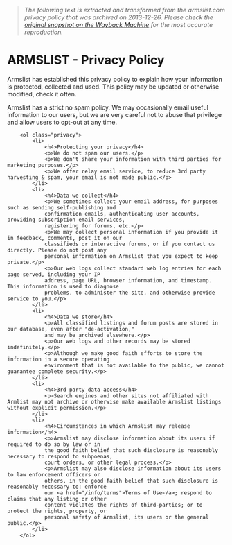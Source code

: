 > *The following text is extracted and transformed from the armslist.com privacy policy that was archived on 2013-12-26. Please check the [original snapshot on the Wayback Machine](https://web.archive.org/web/20131226201606id_/http%3A//www.armslist.com/info/privacy) for the most accurate reproduction.*

# ARMSLIST - Privacy Policy

Armslist has established this privacy policy to explain how your information is protected, collected and used. This policy may be updated or otherwise modified, check it often.

Armslist has a strict no spam policy. We may occasionally email useful information to our users, but we are very careful not to abuse that privilege and allow users to opt-out at any time.
    
    
        <ol class="privacy">
            <li>
                <h4>Protecting your privacy</h4>
                <p>We do not spam our users.</p>
                <p>We don't share your information with third parties for marketing purposes.</p>
                <p>We offer relay email service, to reduce 3rd party harvesting & spam, your email is not made public.</p> 
            </li>
            <li>
                <h4>Data we collect</h4>
                <p>We sometimes collect your email address, for purposes such as sending self-publishing and 
                confirmation emails, authenticating user accounts, providing subscription email services, 
                registering for forums, etc.</p>
                <p>We may collect personal information if you provide it in feedback, comments, post it on our 
                classifieds or interactive forums, or if you contact us directly. Please do not post any 
                personal information on Armslist that you expect to keep private.</p>
                <p>Our web logs collect standard web log entries for each page served, including your IP 
                address, page URL, browser information, and timestamp. This information is used to diagnose 
                problems, to administer the site, and otherwise provide service to you.</p>
            </li>
            <li>
                <h4>Data we store</h4>
                <p>All classified listings and forum posts are stored in our database, even after "de-activation," 
                and may be archived elsewhere.</p>
                <p>Our web logs and other records may be stored indefinitely.</p>
                <p>Although we make good faith efforts to store the information in a secure operating 
                environment that is not available to the public, we cannot guarantee complete security.</p>
            </li>
            <li>
                <h4>3rd party data access</h4>
                <p>Search engines and other sites not affiliated with Armlist may not archive or otherwise make available Armslist listings without explicit permission.</p>                                 
            </li>
            <li>                
                <h4>Circumstances in which Armslist may release information</h4>
                <p>Armslist may disclose information about its users if required to do so by law or in 
                the good faith belief that such disclosure is reasonably necessary to respond to subpoenas, 
                court orders, or other legal process.</p>
                <p>Armslist may also disclose information about its users to law enforcement officers or 
                others, in the good faith belief that such disclosure is reasonably necessary to: enforce 
                our <a href="/info/terms">Terms of Use</a>; respond to claims that any listing or other 
                content violates the rights of third-parties; or to protect the rights, property, or 
                personal safety of Armslist, its users or the general public.</p>
            </li>
        </ol>           
    
